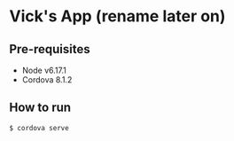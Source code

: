 # Vick's App (rename later on)

## Pre-requisites

- Node v6.17.1
- Cordova 8.1.2

## How to run

`$ cordova serve`
